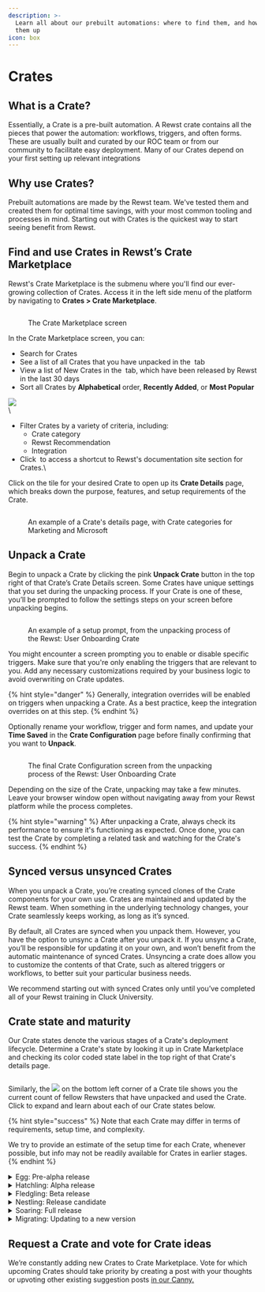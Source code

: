 ```yaml
---
description: >-
  Learn all about our prebuilt automations: where to find them, and how to set
  them up
icon: box
---
```


# Crates

## What is a Crate?

Essentially, a Crate is a pre-built automation. A Rewst crate contains all the pieces that power the automation: workflows, triggers, and often forms. These are usually built and curated by our ROC team or from our community to facilitate easy deployment. Many of our Crates depend on your first setting up relevant integrations

## Why use Crates?

Prebuilt automations are made by the Rewst team. We've tested them and created them for optimal time savings, with your most common tooling and processes in mind. Starting out with Crates is the quickest way to start seeing benefit from Rewst.

## Find and use Crates in Rewst’s Crate Marketplace

Rewst's Crate Marketplace is the submenu where you'll find our ever-growing collection of Crates. Access it in the left side menu of the platform by navigating to **Crates > Crate Marketplace**.

<figure><img src="../../.gitbook/assets/Screenshot 2025-04-22 at 10.59.16 AM.png" alt=""><figcaption><p>The Crate Marketplace screen</p></figcaption></figure>

In the Crate Marketplace screen, you can:

* Search for Crates
* See a list of all Crates that you have unpacked in the <img src="../../.gitbook/assets/Screenshot 2025-04-22 at 11.09.11 AM.png" alt="" data-size="line"> tab
* View a list of New Crates in the <img src="../../.gitbook/assets/Screenshot 2025-04-22 at 11.08.46 AM.png" alt="" data-size="line"> tab, which have been released by Rewst in the last 30 days
* Sort all Crates by **Alphabetical** order, **Recently Added**, or **Most Popular**

![](<../../.gitbook/assets/Screenshot 2025-04-22 at 11.07.52 AM.png>)\
\


* Filter Crates by a variety of criteria, including:
  * Crate category
  * Rewst Recommendation
  * Integration
* Click <img src="../../.gitbook/assets/Screenshot 2025-04-22 at 11.03.34 AM.png" alt="" data-size="line"> to access a shortcut to Rewst's documentation site section for Crates.\


Click on the tile for your desired Crate to open up its **Crate Details** page, which breaks down the purpose, features, and setup requirements of the Crate.&#x20;

<figure><img src="../../.gitbook/assets/Screenshot 2025-04-03 at 11.51.27 AM.png" alt=""><figcaption><p>An example of a Crate's details page, with Crate categories for Marketing and Microsoft</p></figcaption></figure>

## Unpack a Crate

Begin to unpack a Crate by clicking the pink **Unpack Crate** button in the top right of that Crate’s Crate Details screen. Some Crates have unique settings that you set during the unpacking process. If your Crate is one of these, you’ll be prompted to follow the settings steps on your screen before unpacking begins.

<figure><img src="../../.gitbook/assets/Screenshot 2025-02-04 at 11.11.16 AM.png" alt=""><figcaption><p>An example of a setup prompt, from the unpacking process of the Rewst: User Onboarding Crate</p></figcaption></figure>



You might encounter a screen prompting you to enable or disable specific triggers. Make sure that you're only enabling the triggers that are relevant to you. Add any necessary customizations required by your business logic to avoid overwriting on Crate updates.

{% hint style="danger" %}
Generally, integration overrides will be enabled on triggers when unpacking a Crate. As a best practice, keep the integration overrides on at this step.
{% endhint %}

Optionally rename your workflow, trigger and form names, and update your **Time Saved** in the **Crate Configuration** page before finally confirming that you want to **Unpack**.

<figure><img src="../../.gitbook/assets/Screenshot 2025-02-04 at 11.12.46 AM.png" alt=""><figcaption><p>The final Crate Configuration screen from the unpacking process of the Rewst: User Onboarding Crate</p></figcaption></figure>



Depending on the size of the Crate, unpacking may take a few minutes. Leave your browser window open without navigating away from your Rewst platform while the process completes.

{% hint style="warning" %}
After unpacking a Crate, always check its performance to ensure it's functioning as expected. Once done, you can test the Crate by completing a related task and watching for the Crate's success.
{% endhint %}

## Synced versus unsynced Crates

When you unpack a Crate, you’re creating synced clones of the Crate components for your own use. Crates are maintained and updated by the Rewst team. When something in the underlying technology changes, your Crate seamlessly keeps working, as long as it’s synced.

By default, all Crates are synced when you unpack them. However, you have the option to unsync a Crate after you unpack it. If you unsync a Crate, you’ll be responsible for updating it on your own, and won’t benefit from the automatic maintenance of synced Crates. Unsyncing a crate does allow you to customize the contents of that Crate, such as altered triggers or workflows, to better suit your particular business needs.

We recommend starting out with synced Crates only until you’ve completed all of your Rewst training in Cluck University.

## Crate state and maturity

Our Crate states denote the various stages of a Crate's deployment lifecycle. Determine a Crate's state by looking it up in Crate Marketplace and checking its color coded state label in the top right of that Crate's details page.&#x20;

<figure><img src="../../.gitbook/assets/Screenshot 2025-04-22 at 11.06.04 AM.png" alt=""><figcaption></figcaption></figure>

Similarly, the ![](<../../.gitbook/assets/Screenshot 2025-04-15 at 2.00.55 PM.png>) on the bottom left corner of a Crate tile shows you the current count of fellow Rewsters that have unpacked and used the Crate. Click to expand and learn about each of our Crate states below.&#x20;

{% hint style="success" %}
Note that each Crate may differ in terms of requirements, setup time, and complexity.&#x20;

We try to provide an estimate of the setup time for each Crate, whenever possible, but info may not be readily available for Crates in earlier stages.
{% endhint %}

<details>

<summary>Egg: Pre-alpha release</summary>

This is the initial state of a Crate. It is the equivalent of a pre-alpha release. It is generally not recommended to use these Crates in production.\


<figure><img src="../../.gitbook/assets/Screenshot 2025-04-15 at 2.08.26 PM.png" alt=""><figcaption></figcaption></figure>

We will often create Crates in this state to show what is actively being worked on, and to get feedback from our clients to make sure that we're working on the right things.

</details>

<details>

<summary>Hatchling: Alpha release</summary>

This is the first stage of a Crate that is ready for testing, but still considered alpha. It's not recommended to use these Crates in production.

<figure><img src="../../.gitbook/assets/Screenshot 2025-04-15 at 2.07.53 PM.png" alt=""><figcaption></figcaption></figure>

This state will often be used when we are doing internal testing, or the Crate was made for a very specific purpose/requirement and is being tested directly with the requesting client.

</details>

<details>

<summary>Fledgling: Beta release</summary>

This is the second stage of a Crate that is ready for testing, and is the equivalent of a beta release.

<figure><img src="../../.gitbook/assets/Screenshot 2025-04-15 at 2.07.24 PM.png" alt=""><figcaption></figcaption></figure>

At this stage, it is recommended to use client discretion when using these Crates in production.

This state will often be used when we have moved on from internal testing and believe that the Crate is ready for wider testing, but still needs to be tested in a production environment rather than our sandbox environments.

The ROC team will support this Crate in this state.

</details>

<details>

<summary>Nestling: Release candidate</summary>

This is the third stage of a Crate that is ready for production, and is the equivalent of a release candidate.

<figure><img src="../../.gitbook/assets/Screenshot 2025-04-15 at 2.02.45 PM.png" alt=""><figcaption></figcaption></figure>

At this stage, it's still recommended to use discretion when using these Crates in production. However, they have gone through vigorous testing in various environments and are considered stable.

This state will often be used when we've moved on from a smaller range of clients testing the Crate, and are now ready to release it to a wider audience with potentially more complex environments.

The ROC team will support this Crate in this state.

</details>

<details>

<summary>Soaring: Full release</summary>

This is the final stage of a Crate that's ready for production, and is the equivalent of a full release.

<figure><img src="../../.gitbook/assets/Screenshot 2025-04-15 at 2.02.14 PM.png" alt=""><figcaption></figcaption></figure>

At this stage, the Crate is considered stable and ready for production use.

The ROC team will support this Crate in this state.

</details>

<details>

<summary>Migrating: Updating to a new version</summary>

This is the state where a Crate has been updated to a new version, but the older version is still available for clients to use.

<figure><img src="../../.gitbook/assets/Screenshot 2025-04-15 at 2.01.44 PM.png" alt=""><figcaption></figcaption></figure>

This state will often be used when we have made a breaking change to a Crate, and we want to ensure that clients have time to migrate to the new version before we remove the old version.

The ROC team will support this Crate in this state.

</details>

## Request a Crate and vote for Crate ideas

We’re constantly adding new Crates to Crate Marketplace. Vote for which upcoming Crates should take priority by creating a post with your thoughts or upvoting other existing suggestion posts [in our Canny.](https://rewst.canny.io/crates)
